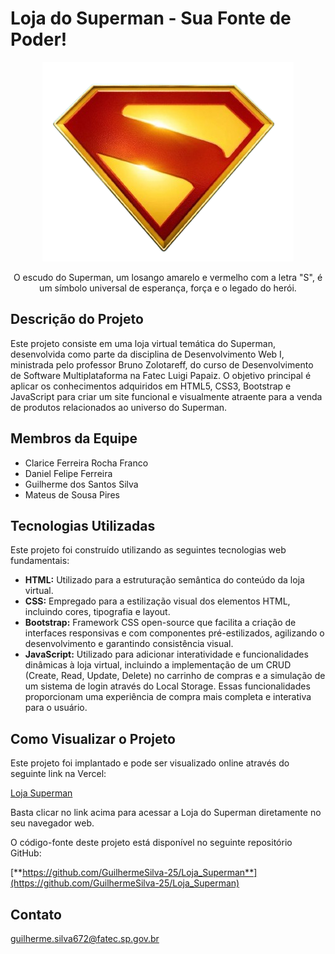 # Loja do Superman - Sua Fonte de Poder!


<p align="center">
  <img src="assets/img/superman-logo.png" alt="Brasão do Superman" />
</p>

<p align="center">
O escudo do Superman, um losango amarelo e vermelho com a letra "S", é um símbolo universal de esperança, força e o legado do herói.
</p>

## Descrição do Projeto

Este projeto consiste em uma loja virtual temática do Superman, desenvolvida como parte da disciplina de Desenvolvimento Web I, ministrada pelo professor Bruno Zolotareff, do curso de Desenvolvimento de Software Multiplataforma na Fatec Luigi Papaiz. O objetivo principal é aplicar os conhecimentos adquiridos em HTML5, CSS3, Bootstrap e JavaScript para criar um site funcional e visualmente atraente para a venda de produtos relacionados ao universo do Superman.

## Membros da Equipe
* Clarice Ferreira Rocha Franco
* Daniel Felipe Ferreira
* Guilherme dos Santos Silva
* Mateus de Sousa Pires

## Tecnologias Utilizadas

Este projeto foi construído utilizando as seguintes tecnologias web fundamentais:

* **HTML:** Utilizado para a estruturação semântica do conteúdo da loja virtual.
* **CSS:** Empregado para a estilização visual dos elementos HTML, incluindo cores, tipografia e layout.
* **Bootstrap:** Framework CSS open-source que facilita a criação de interfaces responsivas e com componentes pré-estilizados, agilizando o desenvolvimento e garantindo consistência visual.
* **JavaScript:** Utilizado para adicionar interatividade e funcionalidades dinâmicas à loja virtual, incluindo a implementação de um CRUD (Create, Read, Update, Delete) no carrinho de compras e a simulação de um sistema de login através do Local Storage. Essas funcionalidades proporcionam uma experiência de compra mais completa e interativa para o usuário.

## Como Visualizar o Projeto

Este projeto foi implantado e pode ser visualizado online através do seguinte link na Vercel:

[Loja Superman](https://loja-superman.vercel.app/)

Basta clicar no link acima para acessar a Loja do Superman diretamente no seu navegador web.

O código-fonte deste projeto está disponível no seguinte repositório GitHub:

[**https://github.com/GuilhermeSilva-25/Loja_Superman**](https://github.com/GuilhermeSilva-25/Loja_Superman)

## Contato

guilherme.silva672@fatec.sp.gov.br